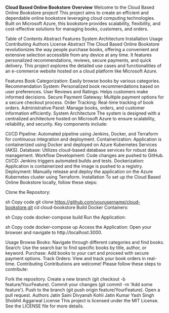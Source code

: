 **Cloud Based Online Bookstore**
**Overview**
Welcome to the Cloud Based Online Bookstore project! This project aims to create an efficient and dependable online bookstore leveraging cloud computing technologies. Built on Microsoft Azure, this bookstore provides scalability, flexibility, and cost-effective solutions for managing books, customers, and orders.

Table of Contents
Abstract
Features
System Architecture
Installation
Usage
Contributing
Authors
License
Abstract
The Cloud Based Online Bookstore revolutionizes the way people purchase books, offering a convenient and extensive selection accessible from any device at any time. It features personalized recommendations, reviews, secure payments, and quick delivery. This project explores the detailed use cases and functionalities of an e-commerce website hosted on a cloud platform like Microsoft Azure.

Features
Book Categorization: Easily browse books by various categories.
Recommendation System: Personalized book recommendations based on user preferences.
User Reviews and Ratings: Helps customers make informed decisions.
Secure Payment Gateway: Multiple payment options for a secure checkout process.
Order Tracking: Real-time tracking of book orders.
Administrative Panel: Manage books, orders, and customer information efficiently.
System Architecture
The system is designed with a centralized architecture hosted on Microsoft Azure to ensure scalability, reliability, and security. Key components include:

CI/CD Pipeline: Automated pipeline using Jenkins, Docker, and Terraform for continuous integration and deployment.
Containerization: Application is containerized using Docker and deployed on Azure Kubernetes Services (AKS).
Database: Utilizes cloud-based database services for robust data management.
Workflow
Development: Code changes are pushed to GitHub.
CI/CD: Jenkins triggers automated builds and tests.
Dockerization: Application is containerized and the image is pushed to a registry.
Deployment: Manually release and deploy the application on the Azure Kubernetes cluster using Terraform.
Installation
To set up the Cloud Based Online Bookstore locally, follow these steps:

Clone the Repository:

sh
Copy code
git clone https://github.com/yourusername/cloud-bookstore.git
cd cloud-bookstore
Build Docker Containers:

sh
Copy code
docker-compose build
Run the Application:

sh
Copy code
docker-compose up
Access the Application:
Open your browser and navigate to http://localhost:3000.

Usage
Browse Books: Navigate through different categories and find books.
Search: Use the search bar to find specific books by title, author, or keyword.
Purchase: Add books to your cart and proceed with secure payment options.
Track Orders: View and track your book orders in real-time.
Contributing
Contributions are welcome! Please follow these steps to contribute:

Fork the repository.
Create a new branch (git checkout -b feature/YourFeature).
Commit your changes (git commit -m 'Add some feature').
Push to the branch (git push origin feature/YourFeature).
Open a pull request.
Authors
Jatin Saini
Divyansh Kohli
Jatin Kumar
Yash Singh
Shobhit Aggarwal
License
This project is licensed under the MIT License. See the LICENSE file for more details.

